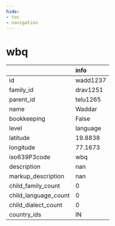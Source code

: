 ```yaml
---
hide:
- toc
- navigation
---
```

# wbq
|                      | info     |
|:---------------------|:---------|
| id                   | wadd1237 |
| family_id            | drav1251 |
| parent_id            | telu1265 |
| name                 | Waddar   |
| bookkeeping          | False    |
| level                | language |
| latitude             | 19.8838  |
| longitude            | 77.1673  |
| iso639P3code         | wbq      |
| description          | nan      |
| markup_description   | nan      |
| child_family_count   | 0        |
| child_language_count | 0        |
| child_dialect_count  | 0        |
| country_ids          | IN       |